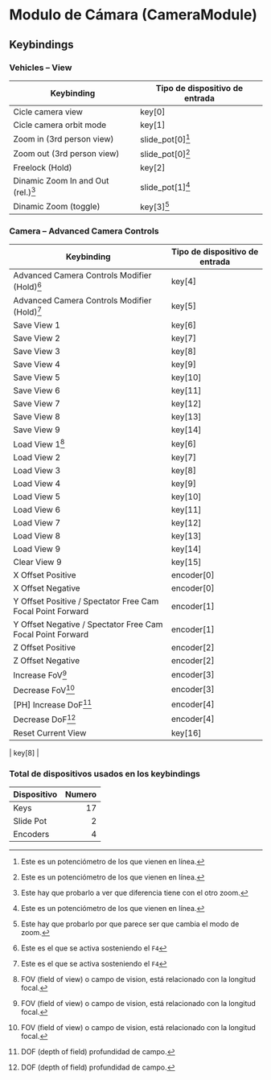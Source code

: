 # Modulo de Cámara (CameraModule)

## Keybindings

### Vehicles – View

| Keybinding                                                       | Tipo de dispositivo de entrada                    |
| ---------------------------------------------------------------- | ------------------------------------------------- |
| Cicle camera view                                                | key[0]  |
| Cicle camera orbit mode                                          | key[1]    |
| Zoom in (3rd person view)                                        | slide_pot[0][^1] |
| Zoom out (3rd person view)                                       | slide_pot[0][^1]  |
| Freelock (Hold)                                                  | key[2]   |
| Dinamic Zoom In and Out (rel.)[^2]                               | slide_pot[1][^1] |
| Dinamic Zoom (toggle)                                            | key[3][^3] |

[^1]: Este es un potenciómetro de los que vienen en línea.
[^2]: Este hay que probarlo a ver que diferencia tiene con el otro zoom.
[^3]: Este hay que probarlo por que parece ser que cambia el modo de zoom.

### Camera – Advanced Camera Controls

| Keybinding                                                       | Tipo de dispositivo de entrada                    |
| ---------------------------------------------------------------- | ------------------------------------------------- |
| Advanced Camera Controls Modifier (Hold)[^4]                     | key[4]  |
| Advanced Camera Controls Modifier (Hold)[^5]                     | key[5] |
| Save View 1                                                      | key[6] |
| Save View 2                                                      | key[7] |
| Save View 3                                                      | key[8] |
| Save View 4                                                      | key[9] |
| Save View 5                                                      | key[10] |
| Save View 6                                                      | key[11] |
| Save View 7                                                      | key[12] |
| Save View 8                                                      | key[13] |
| Save View 9                                                      | key[14] |
| Load View 1[^6]                                                  | key[6] |
| Load View 2                                                      | key[7] |
| Load View 3                                                      | key[8] |
| Load View 4                                                      | key[9] |
| Load View 5                                                      | key[10] |
| Load View 6                                                      | key[11] |
| Load View 7                                                      | key[12] |
| Load View 8                                                      | key[13] |
| Load View 9                                                      | key[14] |
| Clear View 9                                                     | key[15] |
| X Offset Positive                                                | encoder[0] |
| X Offset Negative                                                | encoder[0] |
| Y Offset Positive / Spectator Free Cam Focal Point Forward       | encoder[1] |
| Y Offset Negative / Spectator Free Cam Focal Point Forward       | encoder[1] |
| Z Offset Positive                                                | encoder[2] |
| Z Offset Negative                                                | encoder[2] |
| Increase FoV[^6]                                                 | encoder[3] |
| Decrease FoV[^6]                                                 | encoder[3] |
| [PH] Increase DoF[^7]                                            | encoder[4] |
| Decrease DoF[^7]                                                 | encoder[4] |
| Reset Current View                                               | key[16] |

[^4]: Este es el que se activa sosteniendo el `F4`
[^5]: Este es el que se activa sosteniendo el `F4`
[^5]: Hay que ver por que utilizan la misma tecla save y load.
[^6]: FOV (field of view) o campo de vision, está relacionado con la longitud focal.
[^7]: DOF (depth of field) profundidad de campo.

| key[8] |

### Total de dispositivos usados en los keybindings

| Dispositivo          | Numero |
| -------------------- | -----: |
| Keys                 |     17 |
| Slide Pot            |      2 |
| Encoders             |      4 |
